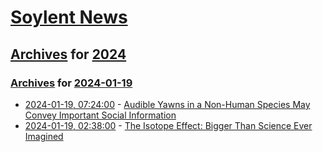 # [Soylent News](../../../README.md)

## [Archives](../../index.md) for [2024](../index.md)

### [Archives](../../index.md) for [2024-01-19](index.md)

* [2024-01-19, 07:24:00](https://soylentnews.org/article.pl?sid=24/01/18/0356246&from=rss) - [Audible Yawns in a Non-Human Species May Convey Important Social Information](https://soylentnews.org/article.pl?sid=24/01/18/0356246&from=rss)
* [2024-01-19, 02:38:00](https://soylentnews.org/article.pl?sid=24/01/18/0350204&from=rss) - [The Isotope Effect: Bigger Than Science Ever Imagined](https://soylentnews.org/article.pl?sid=24/01/18/0350204&from=rss)
